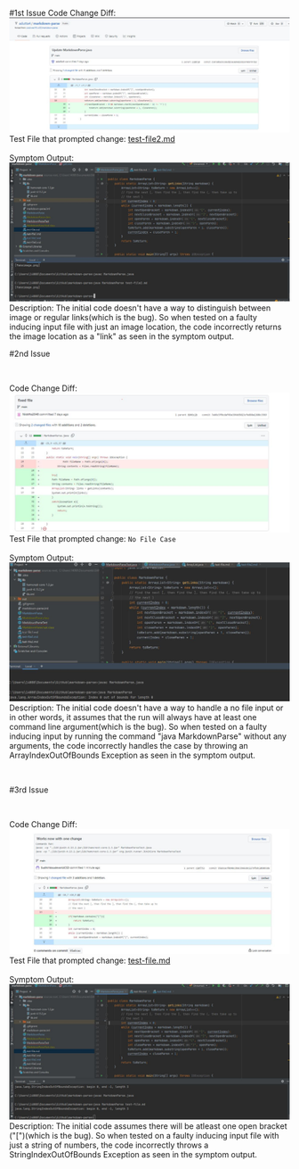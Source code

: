 #1st Issue
Code Change Diff:
![img1](Lab%20Report%202%20Images/Issue%20%231.JPG)
Test File that prompted change: <a href="test-file2.md" download>test-file2.md</a>
<br />
<br/>
Symptom Output: 
![img2](Lab%20Report%202%20Images/Symptom1.JPG)
<br />
Description: The initial code doesn't have a way to distinguish
between image or regular links(which is the bug). So when tested on a faulty
 inducing input file with just an image location, the code incorrectly
  returns the image location as a "link" as seen in the symptom output.
<br/>

#2nd Issue       

<br/>  

Code Change Diff:
![img3](Lab%20Report%202%20Images/Issue%20%232.JPG)
Test File that prompted change: `No File Case`
<br />
<br/>
Symptom Output:
![img4](Lab%20Report%202%20Images/Symptom2.JPG)
Description: The initial code doesn't have a way to handle a no file input or
 in other words, it assumes that the run will always have at
  least one command line argument(which is the bug). So when tested on a faulty
 inducing input by running the command "java MarkdownParse" without any
  arguments, the code incorrectly handles the case by throwing an
   ArrayIndexOutOfBounds Exception as seen in the symptom output.  

<br/>

#3rd Issue  

<br/>

Code Change Diff:
![img3](Lab%20Report%202%20Images/Issue%20%233.JPG)
Test File that prompted change: <a href="test-file.md" download>test-file.md
</a>
<br />
<br/>
Symptom Output:
![symptom](Lab%20Report%202%20Images/Symptom3.JPG)
Description: The initial code assumes there will be atleast one open bracket
("[")(which is the bug). So when tested on a faulty inducing input file with
 just a string of numbers, the code incorrectly throws a
  StringIndexOutOfBounds Exception as seen in the symptom output.